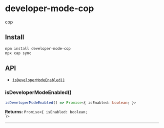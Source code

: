 # developer-mode-cop

cop

## Install

```bash
npm install developer-mode-cop
npx cap sync
```

## API

<docgen-index>

* [`isDeveloperModeEnabled()`](#isdevelopermodeenabled)

</docgen-index>

<docgen-api>
<!--Update the source file JSDoc comments and rerun docgen to update the docs below-->

### isDeveloperModeEnabled()

```typescript
isDeveloperModeEnabled() => Promise<{ isEnabled: boolean; }>
```

**Returns:** <code>Promise&lt;{ isEnabled: boolean; }&gt;</code>

--------------------

</docgen-api>

